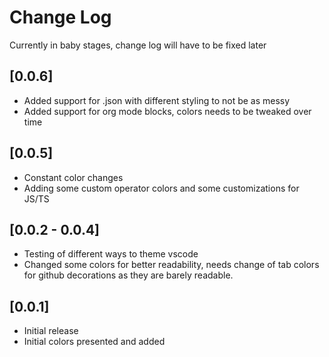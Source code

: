 # Change Log

Currently in baby stages, change log will have to be fixed later

## [0.0.6]

- Added support for .json with different styling to not be as messy
- Added support for org mode blocks, colors needs to be tweaked over time

## [0.0.5]

- Constant color changes
- Adding some custom operator colors and some customizations for JS/TS

## [0.0.2 - 0.0.4]

- Testing of different ways to theme vscode
- Changed some colors for better readability, needs change of tab colors for github decorations as they are barely readable.

## [0.0.1]

- Initial release
- Initial colors presented and added
